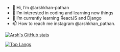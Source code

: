 - 👋 Hi, I’m @arshkhan-pathan
- 👀 I’m interested in coding and learning new things
- 🌱 I’m currently learning ReactJS and Django
- 📫 How to reach me instagram @arshkhan_pathan.



[![Arsh's GitHub stats](https://github-readme-stats.vercel.app/api?username=arshkhan-pathan&count_private=true&show_icons=true&theme=dracula)]()


[![Top Langs](https://github-readme-stats.vercel.app/api/top-langs/?username=arshkhan-pathan)]()
<!---
arshkhan-pathan/arshkhan-pathan is a ✨ special ✨ repository because its `README.md` (this file) appears on your GitHub profile.
You can click the Preview link to take a look at your changes.
--->
